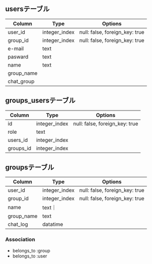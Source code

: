 ## usersテーブル

|Column|Type|Options|
|------|----|-------|
|user_id|integer_index|null: false, foreign_key: true|
|group_id|integer_index|null: false, foreign_key: true|
|e-mail|text|
|pasward|text|
|name|text|
|group_name|
|chat_group|


## groups_usersテーブル
|Column|Type|Options|
|------|----|-------|
|id|integer_index|null: false, foreign_key: true|
|role|text|
|users_id|integer_index|
|groups_id|integer_index|




## groupsテーブル
|Column|Type|Options|
|------|----|-------|
|user_id|integer_index|null: false, foreign_key: true|
|group_id|integer_index|null: false, foreign_key: true|
|name|text｜
|group_name|text|
|chat_log|datatime|

### Association
- belongs_to :group
- belongs_to :user

